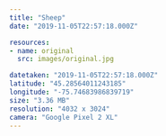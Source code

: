 ```yaml
---
title: "Sheep"
date: "2019-11-05T22:57:18.000Z"

resources:
- name: original
  src: images/original.jpg

datetaken: "2019-11-05T22:57:18.000Z"
latitude: "45.28564011243185"
longitude: "-75.74683986839719"
size: "3.36 MB"
resolution: "4032 x 3024"
camera: "Google Pixel 2 XL"
---
```

